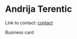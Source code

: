 # Andrija Terentic

Link to contact: [contact](https://rs.linkedin.com/in/andrija-terentic-85562349)

Business card
